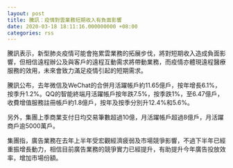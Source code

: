 ```yaml
---
layout: post
title: 騰訊：疫情對雲業務短期收入有負面影響
date: 2020-03-18 18:11:16.000000000 +08:00
categories: rss
---
```


騰訊表示，新型肺炎疫情可能會拖累雲業務的拓展步伐，將對短期收入造成負面影響，但相信遠程辦公及與客戶的遠程互動需求將帶動業務，而疫情亦體現遠程醫療服務的效用，未來會致力滿足疫情引起的短期需求。

騰訊公布，去年微信及WeChat的合併月活躍帳戶約11.65億戶，按年增長6.1%，按季升1.2%。QQ的智能終端月活躍帳戶按年跌7.5%，按季跌1%，至6.47億戶，收費增值服務註冊帳戶約1.8億戶，按年及按季分別升12.4%和5.6%。

另外，集團上季商業支付日均交易筆數超過10億，月活躍帳戶超過8億戶，月活躍商戶逾5000萬戶。

集團指，廣告業務在去年上半年受宏觀經濟疲弱及市場競爭影響，不過下半年已經重振增長動力，相信目前廣告業務的競爭實力已經提升，有助提升今年廣告投放效率，增加市場份額。
